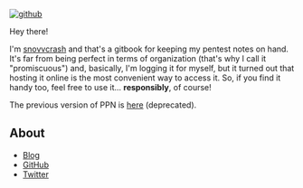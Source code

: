 [![github](https://img.shields.io/github/stars/snovvcrash/PPN?label=Star%20on%20GitHub&style=social)](https://github.com/snovvcrash/PPN)

Hey there!

I'm [snovvcrash](https://snovvcrash.rocks/about) and that's a gitbook for keeping my pentest notes on hand. It's far from being perfect in terms of organization (that's why I call it "promiscuous") and, basically, I'm logging it for myself, but it turned out that hosting it online is the most convenient way to access it. So, if you find it handy too, feel free to use it... **responsibly**, of course!

The previous version of PPN is [here](https://snovvcrash.rocks/PPN/) (deprecated).

## About

* [Blog](https://snovvcrash.rocks/)
* [GitHub](https://github.com/snovvcrash)
* [Twitter](https://twitter.com/snovvcrash)
